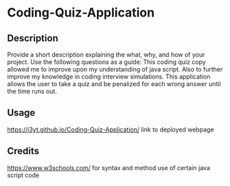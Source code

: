 # Coding-Quiz-Application

## Description

Provide a short description explaining the what, why, and how of your project. Use the following questions as a guide:
This coding quiz copy allowed me to improve upon my understanding of java script. Also to further improve my knowledge in coding interview simulations. This application allows the user to take a quiz and be penalized for each wrong answer until the time runs out. 

## Usage
https://j3yt.github.io/Coding-Quiz-Application/ link to deployed webpage

## Credits

https://www.w3schools.com/ for syntax and method use of certain java script code